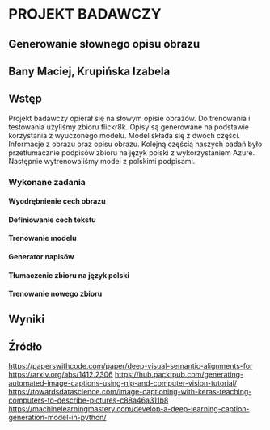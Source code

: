 # PROJEKT BADAWCZY
## Generowanie słownego opisu obrazu
## Bany Maciej, Krupińska Izabela
## Wstęp
Projekt badawczy opierał się na słowym opisie obrazów.
Do trenowania i testowania użyliśmy zbioru flickr8k. 
Opisy są generowane na podstawie korzystania z wyuczonego modelu.
Model składa się z dwóch części. Informacje z obrazu oraz opisu obrazu.
Kolejną częścią naszych badań było przetłumacznie podpisów zbioru na język polski z wykorzystaniem Azure. 
Następnie wytrenowaliśmy model z polskimi podpisami.

### Wykonane zadania
#### Wyodrębnienie cech obrazu

#### Definiowanie cech tekstu

#### Trenowanie modelu

#### Generator napisów

#### Tłumaczenie zbioru na język polski

#### Trenowanie nowego zbioru

## Wyniki

## Źródło
https://paperswithcode.com/paper/deep-visual-semantic-alignments-for 
https://arxiv.org/abs/1412.2306
https://hub.packtpub.com/generating-automated-image-captions-using-nlp-and-computer-vision-tutorial/
https://towardsdatascience.com/image-captioning-with-keras-teaching-computers-to-describe-pictures-c88a46a311b8
https://machinelearningmastery.com/develop-a-deep-learning-caption-generation-model-in-python/
